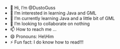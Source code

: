 - 👋 Hi, I’m @DustoGuss
- 👀 I’m interested in learning Java and GML
- 🌱 I’m currently learning Java and a little bit of GML
- 💞️ I’m looking to collaborate on nothing
- 📫 How to reach me ...
- 😄 Pronouns: He\Him
- ⚡ Fun fact: I do know how to read!!!

<!---
DustoGuss/DustoGuss is a ✨ special ✨ repository because its `README.md` (this file) appears on your GitHub profile.
You can click the Preview link to take a look at your changes.
--->
